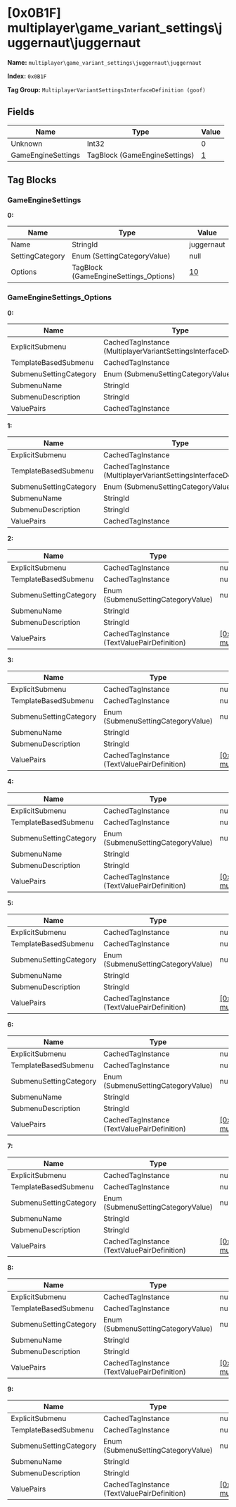 # [0x0B1F] multiplayer\game_variant_settings\juggernaut\juggernaut

**Name:** ```multiplayer\game_variant_settings\juggernaut\juggernaut```

**Index:** ```0x0B1F```

**Tag Group:** ```MultiplayerVariantSettingsInterfaceDefinition (goof)```

## Fields

Name	| Type	| Value
---	|---	|---	|
Unknown	|Int32	|0
GameEngineSettings	|TagBlock (GameEngineSettings)	|[1](#gameenginesettings)


## Tag Blocks

### GameEngineSettings

**0:**

Name	| Type	| Value
---	|---	|---	|
Name	|StringId	|juggernaut
SettingCategory	|Enum (SettingCategoryValue)	|null
Options	|TagBlock (GameEngineSettings_Options)	|[10](#gameenginesettings_options)


### GameEngineSettings_Options

**0:**

Name	| Type	| Value
---	|---	|---	|
ExplicitSubmenu	|CachedTagInstance (MultiplayerVariantSettingsInterfaceDefinition)	|[[0x0B89] multiplayer\game_variant_settings\juggernaut\juggernaut_scoring](../MultiplayerVariantSettingsInterfaceDefinition/0B89.md)
TemplateBasedSubmenu	|CachedTagInstance	|null
SubmenuSettingCategory	|Enum (SubmenuSettingCategoryValue)	|null
SubmenuName	|StringId	|juggernaut_scoring
SubmenuDescription	|StringId	|juggernaut_scoring_desc
ValuePairs	|CachedTagInstance	|null


**1:**

Name	| Type	| Value
---	|---	|---	|
ExplicitSubmenu	|CachedTagInstance	|null
TemplateBasedSubmenu	|CachedTagInstance (MultiplayerVariantSettingsInterfaceDefinition)	|[[0x0B15] multiplayer\game_variant_settings\player_traits_template\player_traits_template](../MultiplayerVariantSettingsInterfaceDefinition/0B15.md)
SubmenuSettingCategory	|Enum (SubmenuSettingCategoryValue)	|null
SubmenuName	|StringId	|juggernaut_traits
SubmenuDescription	|StringId	|juggernaut_traits_desc
ValuePairs	|CachedTagInstance	|null


**2:**

Name	| Type	| Value
---	|---	|---	|
ExplicitSubmenu	|CachedTagInstance	|null
TemplateBasedSubmenu	|CachedTagInstance	|null
SubmenuSettingCategory	|Enum (SubmenuSettingCategoryValue)	|null
SubmenuName	|StringId	|
SubmenuDescription	|StringId	|
ValuePairs	|CachedTagInstance (TextValuePairDefinition)	|[[0x0B8A] multiplayer\game_variant_settings\juggernaut\juggernaut_selection_initial](../TextValuePairDefinition/0B8A.md)


**3:**

Name	| Type	| Value
---	|---	|---	|
ExplicitSubmenu	|CachedTagInstance	|null
TemplateBasedSubmenu	|CachedTagInstance	|null
SubmenuSettingCategory	|Enum (SubmenuSettingCategoryValue)	|null
SubmenuName	|StringId	|
SubmenuDescription	|StringId	|
ValuePairs	|CachedTagInstance (TextValuePairDefinition)	|[[0x0B8B] multiplayer\game_variant_settings\juggernaut\juggernaut_selection_next](../TextValuePairDefinition/0B8B.md)


**4:**

Name	| Type	| Value
---	|---	|---	|
ExplicitSubmenu	|CachedTagInstance	|null
TemplateBasedSubmenu	|CachedTagInstance	|null
SubmenuSettingCategory	|Enum (SubmenuSettingCategoryValue)	|null
SubmenuName	|StringId	|
SubmenuDescription	|StringId	|
ValuePairs	|CachedTagInstance (TextValuePairDefinition)	|[[0x0B8C] multiplayer\game_variant_settings\juggernaut\juggernaut_next_delay](../TextValuePairDefinition/0B8C.md)


**5:**

Name	| Type	| Value
---	|---	|---	|
ExplicitSubmenu	|CachedTagInstance	|null
TemplateBasedSubmenu	|CachedTagInstance	|null
SubmenuSettingCategory	|Enum (SubmenuSettingCategoryValue)	|null
SubmenuName	|StringId	|
SubmenuDescription	|StringId	|
ValuePairs	|CachedTagInstance (TextValuePairDefinition)	|[[0x0B8D] multiplayer\game_variant_settings\juggernaut\juggernaut_allied_against](../TextValuePairDefinition/0B8D.md)


**6:**

Name	| Type	| Value
---	|---	|---	|
ExplicitSubmenu	|CachedTagInstance	|null
TemplateBasedSubmenu	|CachedTagInstance	|null
SubmenuSettingCategory	|Enum (SubmenuSettingCategoryValue)	|null
SubmenuName	|StringId	|
SubmenuDescription	|StringId	|
ValuePairs	|CachedTagInstance (TextValuePairDefinition)	|[[0x0B8E] multiplayer\game_variant_settings\juggernaut\juggernaut_zones_enabled](../TextValuePairDefinition/0B8E.md)


**7:**

Name	| Type	| Value
---	|---	|---	|
ExplicitSubmenu	|CachedTagInstance	|null
TemplateBasedSubmenu	|CachedTagInstance	|null
SubmenuSettingCategory	|Enum (SubmenuSettingCategoryValue)	|null
SubmenuName	|StringId	|
SubmenuDescription	|StringId	|
ValuePairs	|CachedTagInstance (TextValuePairDefinition)	|[[0x0B8F] multiplayer\game_variant_settings\juggernaut\juggernaut_zones_movement](../TextValuePairDefinition/0B8F.md)


**8:**

Name	| Type	| Value
---	|---	|---	|
ExplicitSubmenu	|CachedTagInstance	|null
TemplateBasedSubmenu	|CachedTagInstance	|null
SubmenuSettingCategory	|Enum (SubmenuSettingCategoryValue)	|null
SubmenuName	|StringId	|
SubmenuDescription	|StringId	|
ValuePairs	|CachedTagInstance (TextValuePairDefinition)	|[[0x0B90] multiplayer\game_variant_settings\juggernaut\juggernaut_zones_order](../TextValuePairDefinition/0B90.md)


**9:**

Name	| Type	| Value
---	|---	|---	|
ExplicitSubmenu	|CachedTagInstance	|null
TemplateBasedSubmenu	|CachedTagInstance	|null
SubmenuSettingCategory	|Enum (SubmenuSettingCategoryValue)	|null
SubmenuName	|StringId	|
SubmenuDescription	|StringId	|
ValuePairs	|CachedTagInstance (TextValuePairDefinition)	|[[0x0B91] multiplayer\game_variant_settings\juggernaut\juggernaut_respawn](../TextValuePairDefinition/0B91.md)


